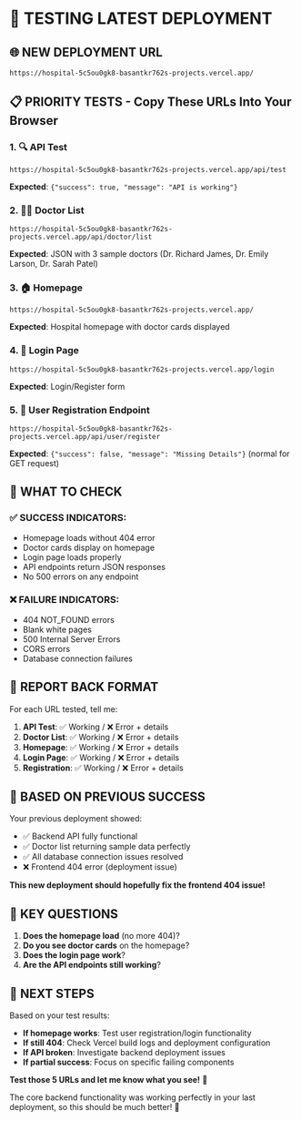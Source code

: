 # 🧪 TESTING LATEST DEPLOYMENT

## 🌐 **NEW DEPLOYMENT URL**
```
https://hospital-5c5ou0gk8-basantkr762s-projects.vercel.app/
```

## 📋 **PRIORITY TESTS - Copy These URLs Into Your Browser**

### **1. 🔍 API Test**
```
https://hospital-5c5ou0gk8-basantkr762s-projects.vercel.app/api/test
```
**Expected**: `{"success": true, "message": "API is working"}`

### **2. 👩‍⚕️ Doctor List**
```
https://hospital-5c5ou0gk8-basantkr762s-projects.vercel.app/api/doctor/list
```
**Expected**: JSON with 3 sample doctors (Dr. Richard James, Dr. Emily Larson, Dr. Sarah Patel)

### **3. 🏠 Homepage**
```
https://hospital-5c5ou0gk8-basantkr762s-projects.vercel.app/
```
**Expected**: Hospital homepage with doctor cards displayed

### **4. 🔐 Login Page**
```
https://hospital-5c5ou0gk8-basantkr762s-projects.vercel.app/login
```
**Expected**: Login/Register form

### **5. 📝 User Registration Endpoint**
```
https://hospital-5c5ou0gk8-basantkr762s-projects.vercel.app/api/user/register
```
**Expected**: `{"success": false, "message": "Missing Details"}` (normal for GET request)

## 🎯 **WHAT TO CHECK**

### **✅ SUCCESS INDICATORS:**
- Homepage loads without 404 error
- Doctor cards display on homepage
- Login page loads properly
- API endpoints return JSON responses
- No 500 errors on any endpoint

### **❌ FAILURE INDICATORS:**
- 404 NOT_FOUND errors
- Blank white pages
- 500 Internal Server Errors
- CORS errors
- Database connection failures

## 📝 **REPORT BACK FORMAT**

For each URL tested, tell me:

1. **API Test**: ✅ Working / ❌ Error + details
2. **Doctor List**: ✅ Working / ❌ Error + details  
3. **Homepage**: ✅ Working / ❌ Error + details
4. **Login Page**: ✅ Working / ❌ Error + details
5. **Registration**: ✅ Working / ❌ Error + details

## 🔧 **BASED ON PREVIOUS SUCCESS**

Your previous deployment showed:
- ✅ Backend API fully functional
- ✅ Doctor list returning sample data perfectly
- ✅ All database connection issues resolved
- ❌ Frontend 404 error (deployment issue)

**This new deployment should hopefully fix the frontend 404 issue!**

## 🎯 **KEY QUESTIONS**

1. **Does the homepage load** (no more 404)?
2. **Do you see doctor cards** on the homepage?
3. **Does the login page work**?
4. **Are the API endpoints still working**?

## 🚀 **NEXT STEPS**

Based on your test results:

- **If homepage works**: Test user registration/login functionality
- **If still 404**: Check Vercel build logs and deployment configuration
- **If API broken**: Investigate backend deployment issues
- **If partial success**: Focus on specific failing components

**Test those 5 URLs and let me know what you see!** 🎯

The core backend functionality was working perfectly in your last deployment, so this should be much better! 🎉
